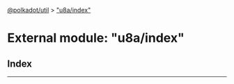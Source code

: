 [@polkadot/util](../README.md) > ["u8a/index"](../modules/_u8a_index_.md)

# External module: "u8a/index"

## Index

---

